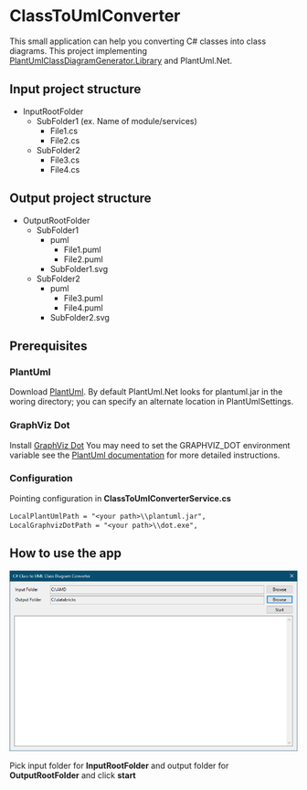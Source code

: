 # ClassToUmlConverter
This small application can help you converting C# classes into class diagrams. This project implementing 
[PlantUmlClassDiagramGenerator.Library](https://github.com/pierre3/PlantUmlClassDiagramGenerator) and PlantUml.Net.

## Input project structure
- InputRootFolder
  - SubFolder1 (ex. Name of module/services) 
    - File1.cs
    - File2.cs
  - SubFolder2
    - File3.cs
    - File4.cs

## Output project structure
- OutputRootFolder
  - SubFolder1
    - puml
      - File1.puml
      - File2.puml
    - SubFolder1.svg
  - SubFolder2
    - puml
      - File3.puml
      - File4.puml
    - SubFolder2.svg
    
## Prerequisites
### PlantUml
Download [PlantUml](http://plantuml.com/download). By default PlantUml.Net looks for plantuml.jar in the woring directory; you can specify an alternate location in PlantUmlSettings.

### GraphViz Dot
Install [GraphViz Dot](https://graphviz.gitlab.io/download/) You may need to set the GRAPHVIZ_DOT environment variable
see the [PlantUml documentation](http://plantuml.com/graphviz-dot) for more detailed instructions.

### Configuration
Pointing configuration in **ClassToUmlConverterService.cs**
```
LocalPlantUmlPath = "<your path>\\plantuml.jar",
LocalGraphvizDotPath = "<your path>\\dot.exe",
```

## How to use the app
![Form](https://github.com/emriti/ClassToUmlConverter/blob/master/Assets/Form.png)

Pick input folder for **InputRootFolder** and output folder for **OutputRootFolder** and click **start**
